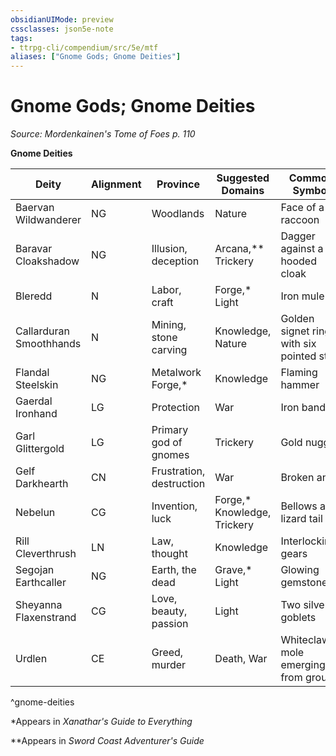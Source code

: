```yaml
---
obsidianUIMode: preview
cssclasses: json5e-note
tags:
- ttrpg-cli/compendium/src/5e/mtf
aliases: ["Gnome Gods; Gnome Deities"]
---
```

# Gnome Gods; Gnome Deities
*Source: Mordenkainen's Tome of Foes p. 110* 

**Gnome Deities**

| Deity | Alignment | Province | Suggested Domains | Common Symbol |
|-------|-----------|----------|-------------------|---------------|
| Baervan Wildwanderer | NG | Woodlands | Nature | Face of a raccoon |
| Baravar Cloakshadow | NG | Illusion, deception | Arcana,** Trickery | Dagger against a hooded cloak |
| Bleredd | N | Labor, craft | Forge,* Light | Iron mule |
| Callarduran Smoothhands | N | Mining, stone carving | Knowledge, Nature | Golden signet ring with six pointed star |
| Flandal Steelskin | NG | Metalwork Forge,* | Knowledge | Flaming hammer |
| Gaerdal Ironhand | LG | Protection | War | Iron band |
| Garl Glittergold | LG | Primary god of gnomes | Trickery | Gold nugget |
| Gelf Darkhearth | CN | Frustration, destruction | War | Broken anvil |
| Nebelun | CG | Invention, luck | Forge,* Knowledge, Trickery | Bellows and lizard tail |
| Rill Cleverthrush | LN | Law, thought | Knowledge | Interlocking gears |
| Segojan Earthcaller | NG | Earth, the dead | Grave,* Light | Glowing gemstone |
| Sheyanna Flaxenstrand | CG | Love, beauty, passion | Light | Two silver goblets |
| Urdlen | CE | Greed, murder | Death, War | Whiteclawed mole emerging from ground |
^gnome-deities

*Appears in *Xanathar's Guide to Everything*

**Appears in *Sword Coast Adventurer's Guide*